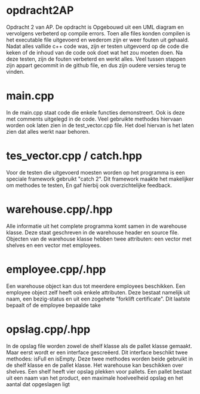 # opdracht2AP
Opdracht 2 van AP. De opdracht is Opgebouwd uit een UML diagram en vervolgens verbeterd op compile errors. Toen alle files konden compilen is het executable file uitgevoerd en wederom zijn er weer fouten uit gehaald. Nadat alles vallide c++ code was, zijn er testen uitgevoerd op de code die keken of de inhoud van de code ook doet wat het zou moeten doen. Na deze testen, zijn de fouten verbeterd en werkt alles. Veel tussen stappen zijn appart gecommit in de github file, en dus zijn oudere versies terug te vinden.

# main.cpp
In de main.cpp staat code die enkele functies demonstreert. Ook is deze met comments uitgelegd in de code. Veel gebruikte methodes hiervaan worden ook laten zien in de test_vector.cpp file. Het doel hiervan is het laten zien dat alles werkt naar behoren.

# tes_vector.cpp / catch.hpp
Voor de testen die uitgevoerd moesten worden op het programma is een speciale framework gebruikt "catch 2". Dit framework maakte het makelijker om methodes te testen, En gaf hierbij ook overzichtelijke feedback.

# warehouse.cpp/.hpp
Alle informatie uit het complete programma komt samen in de warehouse klasse. Deze staat geschreven in de warehouse header en source file. Objecten van de warehouse klasse hebben twee attributen: een vector met shelves en een vector met employees.

# employee.cpp/.hpp
Een warehouse object kan dus tot meerdere employees beschikken. Een employee object zelf heeft ook enkele attributen. Deze bestaat namelijk uit naam, een bezig-status en uit een zogehete "forklift certificate". Dit laatste bepaalt of de employee bepaalde take

# opslag.cpp/.hpp
In de opslag file worden zowel de shelf klasse als de pallet klasse gemaakt. Maar eerst wordt er een interface gescreëerd. Dit interface beschikt twee methodes: isFull en isEmpty. Deze twee methodes worden beide gebruikt in de shelf klasse en de pallet klasse. Het warehouse kan beschikken over shelves. Een shelf heeft vier opslag plekken voor pallets. Een pallet bestaat uit een naam van het product, een maximale hoelveelheid opslag en het aantal dat opgeslagen ligt


